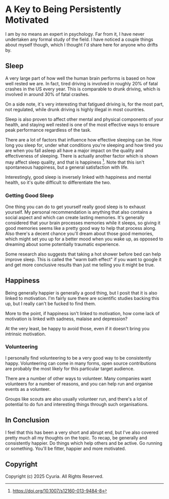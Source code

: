 # A Key to Being Persistently Motivated

I am by no means an expert in psychology. Far from it, I have never undertaken
any formal study of the field. I have noticed a couple things about myself
though, which I thought I'd share here for anyone who drifts by.

## Sleep

A very large part of how well the human brain performs is based on how well
rested we are. In fact, tired driving is involved in roughly 20% of fatal
crashes in the US every year. This is comparable to drunk driving, which is
involved in around 30% of fatal crashes.

On a side note, it's very interesting that fatigued driving is, for the most
part, not regulated, while drunk driving is highly illegal in most countries.

Sleep is also proven to affect other mental and physical components of your
health, and staying well rested is one of the most effective ways to ensure
peak performance regardless of the task.

There are a lot of factors that influence how effective sleeping can be. How
long you sleep for, under what conditions you're sleeping and how tired you are
when you fall asleep all have a major impact on the quality and effectiveness
of sleeping. There is actually another factor which is shown may affect sleep
quality, and that is happiness [^1]. Note that this isn't spontaneous
happiness, but a general satisfaction with life.

[^1]: https://doi.org/10.1007/s12160-013-9484-8

Interestingly, good sleep is inversely linked with happiness and mental health,
so it's quite difficult to differentiate the two.

### Getting Good Sleep

One thing you can do to get yourself really good sleep is to exhaust yourself.
My personal recommendation is anything that also contains a social aspect and
which can create lasting memories. It's generally considered that your brain
processes memories while it sleeps, so giving it good memories seems like a
pretty good way to help that process along. Also there's a decent chance you'll
dream about those good memories, which might set you up for a better mood when
you wake up, as opposed to dreaming about some potentially traumatic
experience.

Some research also suggests that taking a hot shower before bed can help
improve sleep. This is called the "warm bath effect" if you want to google it
and get more conclusive results than just me telling you it might be true.

## Happiness

Being generally happier is generally a good thing, but I posit that it is also
linked to motivation. I'm fairly sure there are scientific studies backing this
up, but I really can't be fucked to find them.

More to the point, if happiness isn't linked to motivation, how come lack of
motivation is linked with sadness, malaise and depression?

At the very least, be happy to avoid those, even if it doesn't bring you
intrinsic motivation.

### Volunteering

I personally find volunteering to be a very good way to be consistently happy.
Volunteering can come in many forms, open source contributions are probably the
most likely for this particular target audience.

There are a number of other ways to volunteer. Many companies want volunteers
for a number of reasons, and you can help run and organise events as a
volunteer.

Groups like scouts are also usually volunteer run, and there's a lot of
potential to do fun and interesting things through such organisations.

## In Conclusion

I feel that this has been a very short and abrupt end, but I've also covered
pretty much all my thoughts on the topic. To recap, be generally and
consistently happier. Do things which help others and be active. Go running or
something. You'll be fitter, happier and more motivated.

## Copyright

Copyright (c) 2025 Cyuria. All Rights Reserved.
